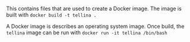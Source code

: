 This contains files that are used to create a Docker image. The image is built
with `docker build -t tellina .`

A Docker image is describes an operating system image. Once build, the `tellina`
image can be run with `docker run -it tellina /bin/bash`
